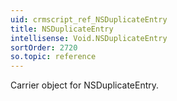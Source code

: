 ```yaml
---
uid: crmscript_ref_NSDuplicateEntry
title: NSDuplicateEntry
intellisense: Void.NSDuplicateEntry
sortOrder: 2720
so.topic: reference
---
```



Carrier object for NSDuplicateEntry.
